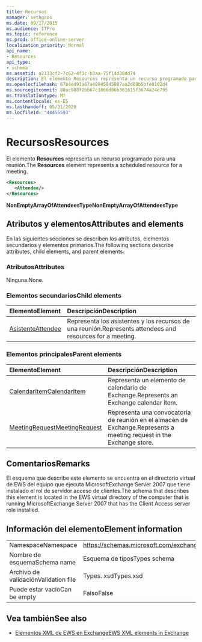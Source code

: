```yaml
---
title: Recursos
manager: sethgros
ms.date: 09/17/2015
ms.audience: ITPro
ms.topic: reference
ms.prod: office-online-server
localization_priority: Normal
api_name:
- Resources
api_type:
- schema
ms.assetid: a2133cf2-7c62-4f1c-b3aa-75f14d30dd74
description: El elemento Resources representa un recurso programado para una reunión.
ms.openlocfilehash: 67b4ed93a67a48945845887aa2d08b5bfe0102d4
ms.sourcegitcommit: 88ec988f2bb67c1866d06b361615f3674a24e795
ms.translationtype: MT
ms.contentlocale: es-ES
ms.lasthandoff: 05/31/2020
ms.locfileid: "44455593"
---
```

# <a name="resources"></a><span data-ttu-id="e6e70-103">Recursos</span><span class="sxs-lookup"><span data-stu-id="e6e70-103">Resources</span></span>

<span data-ttu-id="e6e70-104">El elemento **Resources** representa un recurso programado para una reunión.</span><span class="sxs-lookup"><span data-stu-id="e6e70-104">The **Resources** element represents a scheduled resource for a meeting.</span></span> 
  
```xml
<Resources>
   <Attendee/>
</Resources>
```

 <span data-ttu-id="e6e70-105">**NonEmptyArrayOfAttendeesType**</span><span class="sxs-lookup"><span data-stu-id="e6e70-105">**NonEmptyArrayOfAttendeesType**</span></span>
## <a name="attributes-and-elements"></a><span data-ttu-id="e6e70-106">Atributos y elementos</span><span class="sxs-lookup"><span data-stu-id="e6e70-106">Attributes and elements</span></span>

<span data-ttu-id="e6e70-107">En las siguientes secciones se describen los atributos, elementos secundarios y elementos primarios.</span><span class="sxs-lookup"><span data-stu-id="e6e70-107">The following sections describe attributes, child elements, and parent elements.</span></span>
  
### <a name="attributes"></a><span data-ttu-id="e6e70-108">Atributos</span><span class="sxs-lookup"><span data-stu-id="e6e70-108">Attributes</span></span>

<span data-ttu-id="e6e70-109">Ninguna.</span><span class="sxs-lookup"><span data-stu-id="e6e70-109">None.</span></span>
  
### <a name="child-elements"></a><span data-ttu-id="e6e70-110">Elementos secundarios</span><span class="sxs-lookup"><span data-stu-id="e6e70-110">Child elements</span></span>

|<span data-ttu-id="e6e70-111">**Elemento**</span><span class="sxs-lookup"><span data-stu-id="e6e70-111">**Element**</span></span>|<span data-ttu-id="e6e70-112">**Descripción**</span><span class="sxs-lookup"><span data-stu-id="e6e70-112">**Description**</span></span>|
|:-----|:-----|
|[<span data-ttu-id="e6e70-113">Asistente</span><span class="sxs-lookup"><span data-stu-id="e6e70-113">Attendee</span></span>](attendee.md) <br/> |<span data-ttu-id="e6e70-114">Representa los asistentes y los recursos de una reunión.</span><span class="sxs-lookup"><span data-stu-id="e6e70-114">Represents attendees and resources for a meeting.</span></span>  <br/> |
   
### <a name="parent-elements"></a><span data-ttu-id="e6e70-115">Elementos principales</span><span class="sxs-lookup"><span data-stu-id="e6e70-115">Parent elements</span></span>

|<span data-ttu-id="e6e70-116">**Elemento**</span><span class="sxs-lookup"><span data-stu-id="e6e70-116">**Element**</span></span>|<span data-ttu-id="e6e70-117">**Descripción**</span><span class="sxs-lookup"><span data-stu-id="e6e70-117">**Description**</span></span>|
|:-----|:-----|
|[<span data-ttu-id="e6e70-118">CalendarItem</span><span class="sxs-lookup"><span data-stu-id="e6e70-118">CalendarItem</span></span>](calendaritem.md) <br/> |<span data-ttu-id="e6e70-119">Representa un elemento de calendario de Exchange.</span><span class="sxs-lookup"><span data-stu-id="e6e70-119">Represents an Exchange calendar item.</span></span>  <br/> |
|[<span data-ttu-id="e6e70-120">MeetingRequest</span><span class="sxs-lookup"><span data-stu-id="e6e70-120">MeetingRequest</span></span>](meetingrequest.md) <br/> |<span data-ttu-id="e6e70-121">Representa una convocatoria de reunión en el almacén de Exchange.</span><span class="sxs-lookup"><span data-stu-id="e6e70-121">Represents a meeting request in the Exchange store.</span></span>  <br/> |
   
## <a name="remarks"></a><span data-ttu-id="e6e70-122">Comentarios</span><span class="sxs-lookup"><span data-stu-id="e6e70-122">Remarks</span></span>

<span data-ttu-id="e6e70-123">El esquema que describe este elemento se encuentra en el directorio virtual de EWS del equipo que ejecuta MicrosoftExchange Server 2007 que tiene instalado el rol de servidor acceso de clientes.</span><span class="sxs-lookup"><span data-stu-id="e6e70-123">The schema that describes this element is located in the EWS virtual directory of the computer that is running MicrosoftExchange Server 2007 that has the Client Access server role installed.</span></span>
  
## <a name="element-information"></a><span data-ttu-id="e6e70-124">Información del elemento</span><span class="sxs-lookup"><span data-stu-id="e6e70-124">Element information</span></span>

|||
|:-----|:-----|
|<span data-ttu-id="e6e70-125">Namespace</span><span class="sxs-lookup"><span data-stu-id="e6e70-125">Namespace</span></span>  <br/> |https://schemas.microsoft.com/exchange/services/2006/types  <br/> |
|<span data-ttu-id="e6e70-126">Nombre de esquema</span><span class="sxs-lookup"><span data-stu-id="e6e70-126">Schema name</span></span>  <br/> |<span data-ttu-id="e6e70-127">Esquema de tipos</span><span class="sxs-lookup"><span data-stu-id="e6e70-127">Types schema</span></span>  <br/> |
|<span data-ttu-id="e6e70-128">Archivo de validación</span><span class="sxs-lookup"><span data-stu-id="e6e70-128">Validation file</span></span>  <br/> |<span data-ttu-id="e6e70-129">Types. xsd</span><span class="sxs-lookup"><span data-stu-id="e6e70-129">Types.xsd</span></span>  <br/> |
|<span data-ttu-id="e6e70-130">Puede estar vacío</span><span class="sxs-lookup"><span data-stu-id="e6e70-130">Can be empty</span></span>  <br/> |<span data-ttu-id="e6e70-131">Falso</span><span class="sxs-lookup"><span data-stu-id="e6e70-131">False</span></span>  <br/> |
   
## <a name="see-also"></a><span data-ttu-id="e6e70-132">Vea también</span><span class="sxs-lookup"><span data-stu-id="e6e70-132">See also</span></span>



- [<span data-ttu-id="e6e70-133">Elementos XML de EWS en Exchange</span><span class="sxs-lookup"><span data-stu-id="e6e70-133">EWS XML elements in Exchange</span></span>](ews-xml-elements-in-exchange.md)

